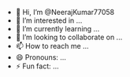 - 👋 Hi, I’m @NeerajKumar77058
- 👀 I’m interested in ...
- 🌱 I’m currently learning ...
- 💞️ I’m looking to collaborate on ...
- 📫 How to reach me ...
- 😄 Pronouns: ...
- ⚡ Fun fact: ...

<!---
NeerajKumar77058/NeerajKumar77058 is a ✨ special ✨ repository because its `README.md` (this file) appears on your GitHub profile.
You can click the Preview link to take a look at your changes.
--->
